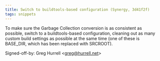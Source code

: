 ```yaml
---
title: Switch to buildtools-based configuration (Synergy, 3d41f2f)
tags: snippets
---
```


To make sure the Garbage Collection conversion is as consistent as possible, switch to a buildtools-based configuration, cleaning out as many custom build settings as possible at the same time (one of these is BASE_DIR, which has been replaced with SRCROOT).

Signed-off-by: Greg Hurrell &lt;greg@hurrell.net&gt;
